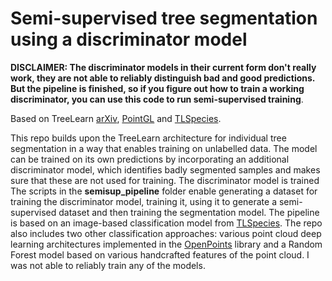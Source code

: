 # Semi-supervised tree segmentation using a discriminator model

**DISCLAIMER: The discriminator models in their current form don't really work, they are not able to reliably distinguish bad and good predictions. But the pipeline is finished, so if you figure out how to train a working discriminator, you can use this code to run semi-supervised training**.

Based on TreeLearn [arXiv](https://arxiv.org/abs/2309.08471), [PointGL](https://github.com/Roywangj/PointGL/) and [TLSpecies](https://github.com/mataln/TLSpecies).

This repo builds upon the TreeLearn architecture for individual tree segmentation in a way that enables training on unlabelled data.
The model can be trained on its own predictions by incorporating an additional discriminator model, which identifies badly segmented samples and makes sure that these are not used for training.
The discriminator model is trained
The scripts in the **semisup_pipeline** folder enable generating a dataset for training the discriminator model, training it, using it to generate a semi-supervised dataset and then training the segmentation model.
The pipeline is based on an image-based classification model from [TLSpecies](https://github.com/mataln/TLSpecies). The repo also includes two other classification approaches: various point cloud deep learning architectures implemented in the [OpenPoints](https://github.com/maxkulicki/SemiSupTreeSeg/tree/main/PointGL/openpoints) library and a Random Forest model based on various handcrafted features of the point cloud. I was not able to reliably train any of the models. 
